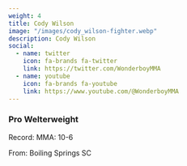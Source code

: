 ```yaml
---
weight: 4
title: Cody Wilson
image: "/images/cody_wilson-fighter.webp"
description: Cody Wilson
social:
  - name: twitter
    icon: fa-brands fa-twitter
    link: https://twitter.com/WonderboyMMA
  - name: youtube
    icon: fa-brands fa-youtube
    link: https://www.youtube.com/@WonderboyMMA
---
```

### Pro Welterweight
Record: MMA: 10-6

From: Boiling Springs SC